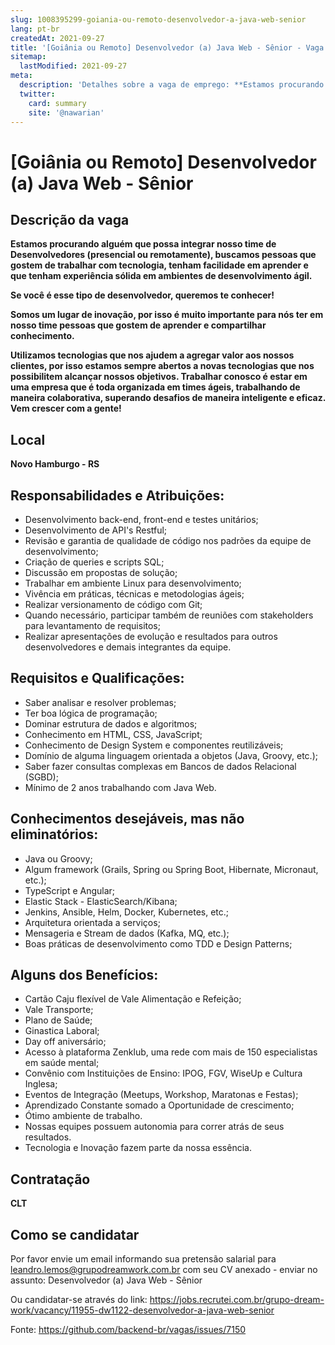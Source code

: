 ```yaml
---
slug: 1008395299-goiania-ou-remoto-desenvolvedor-a-java-web-senior
lang: pt-br
createdAt: 2021-09-27
title: '[Goiânia ou Remoto] Desenvolvedor (a) Java Web - Sênior - Vaga de Emprego'
sitemap:
  lastModified: 2021-09-27
meta:
  description: 'Detalhes sobre a vaga de emprego: **Estamos procurando alguém que possa integrar nosso time de Desenvolvedores (presencial ou remotamente), buscamos pessoas que gostem de trabalhar com tecnologia, tenham facilidade em aprender e que tenham experiência sólida em ambientes de desenvolvimento ágil.** **Se você é esse tipo de desenvolvedor, queremos te conhecer!**  **Somos um lugar de inovação, por isso é muito importante para nós ter em nosso time pessoas que gostem de aprender e compartilhar conhecimento.** **Utilizamos tecnologias que nos ajudem a agregar valor aos nossos clientes, por isso estamos sempre abertos a novas tecnologias que nos possibilitem alcançar nossos objetivos. Trabalhar conosco é estar em uma empresa que é toda organizada em times ágeis, trabalhando de maneira colaborativa, superando desafios de maneira inteligente e eficaz. Vem crescer com a gente!**'
  twitter:
    card: summary
    site: '@nawarian'
---
```


# [Goiânia ou Remoto] Desenvolvedor (a) Java Web - Sênior

## Descrição da vaga
**Estamos procurando alguém que possa integrar nosso time de Desenvolvedores (presencial ou remotamente), buscamos pessoas que gostem de trabalhar com tecnologia, tenham facilidade em aprender e que tenham experiência sólida em ambientes de desenvolvimento ágil.**

**Se você é esse tipo de desenvolvedor, queremos te conhecer!**


**Somos um lugar de inovação, por isso é muito importante para nós ter em nosso time pessoas que gostem de aprender e compartilhar conhecimento.**

**Utilizamos tecnologias que nos ajudem a agregar valor aos nossos clientes, por isso estamos sempre
abertos a novas tecnologias que nos possibilitem alcançar nossos objetivos.
Trabalhar conosco é estar em uma empresa que é toda organizada em times ágeis, trabalhando de maneira colaborativa, superando desafios de maneira inteligente e eficaz.
Vem crescer com a gente!**

## Local
**Novo Hamburgo - RS**

## Responsabilidades e Atribuições:

- Desenvolvimento back-end, front-end e testes unitários;
- Desenvolvimento de API's Restful;
- Revisão e garantia de qualidade de código nos padrões da equipe de desenvolvimento;
- Criação de queries e scripts SQL;
- Discussão em propostas de solução;
- Trabalhar em ambiente Linux para desenvolvimento;
- Vivência em práticas, técnicas e metodologias ágeis;
- Realizar versionamento de código com Git;
- Quando necessário, participar também de reuniões com stakeholders para levantamento de requisitos;
- Realizar apresentações de evolução e resultados para outros desenvolvedores e demais integrantes da equipe.

## Requisitos e Qualificações:

- Saber analisar e resolver problemas;
- Ter boa lógica de programação;
- Dominar estrutura de dados e algoritmos;
- Conhecimento em HTML, CSS, JavaScript;
- Conhecimento de Design System e componentes reutilizáveis;
- Domínio de alguma linguagem orientada a objetos (Java, Groovy, etc.);
- Saber fazer consultas complexas em Bancos de dados Relacional (SGBD);
- Mínimo de 2 anos trabalhando com Java Web.

## Conhecimentos desejáveis, mas não eliminatórios:

- Java ou Groovy;
- Algum framework (Grails, Spring ou Spring Boot, Hibernate, Micronaut, etc.);
- TypeScript e Angular;
- Elastic Stack - ElasticSearch/Kibana;
- Jenkins, Ansible, Helm, Docker, Kubernetes, etc.;
- Arquitetura orientada a serviços;
- Mensageria e Stream de dados (Kafka, MQ, etc.);
- Boas práticas de desenvolvimento como TDD e Design Patterns;

## Alguns dos Benefícios:

- Cartão Caju flexível de Vale Alimentação e Refeição;
- Vale Transporte;
- Plano de Saúde;
- Ginastica Laboral;
- Day off aniversário;
- Acesso à plataforma Zenklub, uma rede com mais de 150 especialistas em saúde mental;
- Convênio com Instituições de Ensino: IPOG, FGV, WiseUp e Cultura Inglesa;
- Eventos de Integração (Meetups, Workshop, Maratonas e Festas);
- Aprendizado Constante somado a Oportunidade de crescimento;
- Ótimo ambiente de trabalho.
- Nossas equipes possuem autonomia para correr atrás de seus resultados.
- Tecnologia e Inovação fazem parte da nossa essência.

## Contratação
**CLT**

## Como se candidatar
Por favor envie um email informando sua pretensão salarial para leandro.lemos@grupodreamwork.com.br com seu CV anexado - enviar no assunto: Desenvolvedor (a) Java Web - Sênior

Ou candidatar-se através do link: https://jobs.recrutei.com.br/grupo-dream-work/vacancy/11955-dw1122-desenvolvedor-a-java-web-senior

Fonte: https://github.com/backend-br/vagas/issues/7150